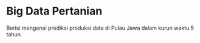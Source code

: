 # Big Data Pertanian

Berisi mengenai prediksi produksi data di Pulau Jawa dalam kurun waktu 5 tahun.
